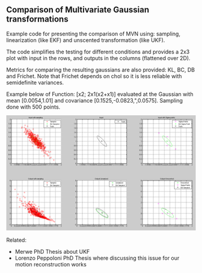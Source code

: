 
Comparison of Multivariate Gaussian transformations
---------------------------------------------------

Example code for presenting the comparison of MVN using: sampling, linearization (like EKF) and unscented transformation (like UKF).

The code simplifies the testing for different conditions and provides a 2x3 plot with input in the rows, and outputs in the columns (flattened over 2D).

Metrics for comparing the resulting gaussians are also provided: KL, BC, DB and Frichet. Note that Frichet depends on chol so it is less reliable with semidefinite variances.

Example below of Function: [x2; 2x1(x2+x1)] evaluated at the Gaussian with mean [0.0054,1.01] and covariance [0.1525,-0.0823,",0.0575]. Sampling done with 500 points.

![Example of result for the function [x2; 2x1(x2+x1)] with point [0.0054,1.01] and variance [0.1525,-0.0823;-0.0823,0.0575] with sampling of 500](example.png)

Related:
* Merwe PhD Thesis about UKF
* Lorenzo Peppoloni PhD Thesis where discussing this issue for our motion reconstruction works
